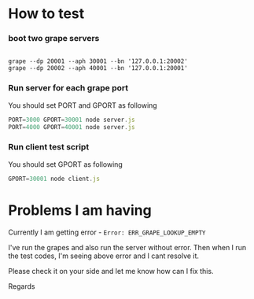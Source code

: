# How to test

### boot two grape servers
```shell

grape --dp 20001 --aph 30001 --bn '127.0.0.1:20002'
grape --dp 20002 --aph 40001 --bn '127.0.0.1:20001'
```

### Run server for each grape port
You should set PORT and GPORT as following
```js
PORT=3000 GPORT=30001 node server.js
PORT=4000 GPORT=40001 node server.js
```

### Run client test script
You should set GPORT as following
```js
GPORT=30001 node client.js
```

# Problems I am having
Currently I am getting error - ```Error: ERR_GRAPE_LOOKUP_EMPTY```

I've run the grapes and also run the server without error.
Then when I run the test codes, I'm seeing above error and I cant resolve it.

Please check it on your side and let me know how can I fix this.

Regards
